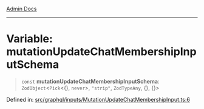 [Admin Docs](/)

***

# Variable: mutationUpdateChatMembershipInputSchema

> `const` **mutationUpdateChatMembershipInputSchema**: `ZodObject`\<`Pick`\<\{\}, `never`\>, `"strip"`, `ZodTypeAny`, \{\}, \{\}\>

Defined in: [src/graphql/inputs/MutationUpdateChatMembershipInput.ts:6](https://github.com/syedali237/talawa-api/blob/691786dc98e76819737c41ef0af34983792105fd/src/graphql/inputs/MutationUpdateChatMembershipInput.ts#L6)
